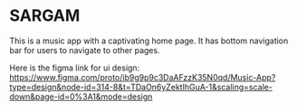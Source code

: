 # **SARGAM** 
This is a music app with a captivating home page.
It has bottom navigation bar for users to navigate to other pages.


Here is the figma link for ui design:
https://www.figma.com/proto/ib9g9p9c3DaAFzzK35N0qd/Music-App?type=design&node-id=314-8&t=TDaOn6yZektIhGuA-1&scaling=scale-down&page-id=0%3A1&mode=design
